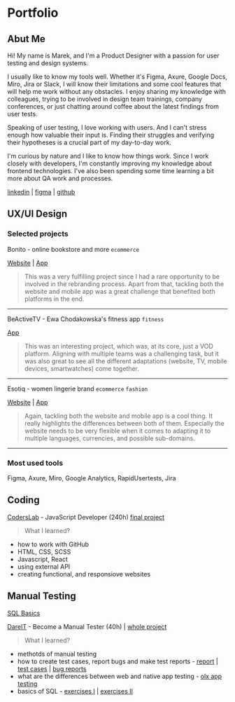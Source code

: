 # Portfolio
## Abut Me
Hi! My name is Marek, and I'm a Product Designer with a passion for user testing and design systems.

I usually like to know my tools well. Whether it's Figma, Axure, Google Docs, Miro, Jira or Slack, I will know their limitations and some cool features that will help me work without any obstacles. I enjoy sharing my knowledge with colleagues, trying to be involved in design team trainings, company conferences, or just chatting around coffee about the latest findings from user tests.

Speaking of user testing, I love working with users. And I can't stress enough how valuable their input is. Finding their struggles and verifying their hypotheses is a crucial part of my day-to-day work.

I'm curious by nature and I like to know how things work. Since I work closely with developers, I'm constantly improving my knowledge about frontend technologies. I've also been spending some time learning a bit more about QA work and processes.

[linkedin](https://www.linkedin.com/in/marekszmyt/) | [figma](https://www.figma.com/@MarekSzmyt) | [github](https://github.com/MarekSzmyt)

## UX/UI Design
### Selected projects

Bonito - online bookstore and more `ecommerce`

[Website](https://bonito.pl/) | [App](https://apps.apple.com/pl/app/bonito/id1511513709)
> This was a very fulfilling project since I had a rare opportunity to be involved in the rebranding process. Apart from that, tackling both the website and mobile app was a great challenge that benefited both platforms in the end.

---

BeActiveTV - Ewa Chodakowska's fitness app `fitness`

[App](https://apps.apple.com/us/app/beactivetv-pl/id1549817661?platform=iphone)
> This was an interesting project, which was, at its core, just a VOD platform. Aligning with multiple teams was a challenging task, but it was also great to see all the different adaptations (website, TV, mobile devices, smartwatches) come together.

---

Esotiq - women lingerie brand `ecommerce` `fashion`

[Website](https://esotiq.com/pl/pl) | [App](https://apps.apple.com/pl/app/esotiq-bielizna-online/id1641269253?l=pl)
> Again, tackling both the website and mobile app is a cool thing. It really highlights the differences between both of them. Especially the website needs to be very flexible when it comes to adapting it to multiple languages, currencies, and possible sub-domains.

---

### Most used tools
Figma, Axure, Miro, Google Analytics, RapidUsertests, Jira

## Coding

[CodersLab](https://coderslab.pl/pl/javascript-developer-react) - JavaScript Developer (240h) [final project](https://github.com/MarekSzmyt/mars-colonist)

>What I learned?
- how to work with GitHub
- HTML, CSS, SCSS
- Javascript, React
- using external API
- creating functional, and responsiove websites

## Manual Testing

[SQL Basics](https://www.kursysql.pl/szkolenie-sql-w-120-minut/)

[DareIT](https://www.dareit.io/challenges/qa-manual-testing) - Become a Manual Tester (40h) | [whole project](https://github.com/MarekSzmyt/challenge_portfolio_marek#table-of-contents)

>What I learned?
- methotds of manual testing
- how to create test cases, report bugs and make test reports - [report](https://docs.google.com/spreadsheets/d/1iiE9J9AH0uCzbSfIuPodX0WcmWq8aLDkDDmnVszWsa8/edit?usp=sharing) | [test cases](https://docs.google.com/document/d/1UFOdOIuCxAj-YNvehxKNawdWyxfMCO9-I0A9pZeTxfw/edit?usp=sharing) | [bug reports](https://docs.google.com/document/d/15Mj7BSwYYjIpi1GvPfLHnKzI-z15UBQHYx3gEx1i3EQ/edit?usp=sharing)
- what are the differences between web and native app testing - [olx app testing](https://docs.google.com/document/d/1HKlwypUkiFY4RdIiLoQ2dvxXfgyWlWTDc2707NsmrsQ/edit)
- basics of SQL - [exercises I](https://github.com/MarekSzmyt/challenge_portfolio_marek#subtask-3---exercises) | [exercises II](https://github.com/MarekSzmyt/challenge_portfolio_marek#subtask-1---exercises)
